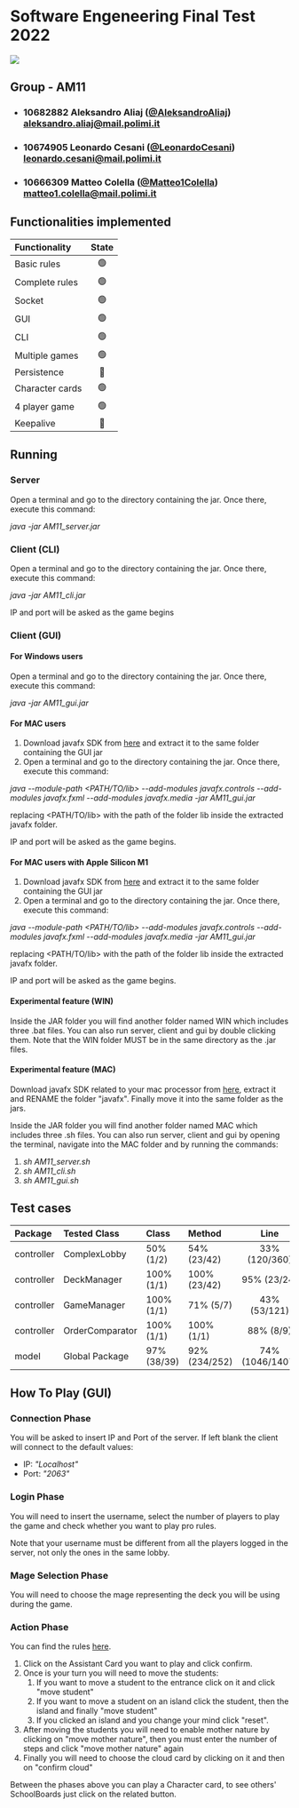 
# Software Engeneering Final Test 2022

<img src="https://www.google.com/url?sa=i&url=https%3A%2F%2Fwww.dungeondice.it%2F24996-eriantys.html&psig=AOvVaw3T0h0zLOupJQbD2VQNVo55&ust=1742466176892000&source=images&cd=vfe&opi=89978449&ved=0CBQQjRxqFwoTCNCZwL72lYwDFQAAAAAdAAAAABAE"/>

## Group - AM11

- ###   10682882    Aleksandro Aliaj ([@AleksandroAliaj](https://github.com/AleksandroAliaj))<br>aleksandro.aliaj@mail.polimi.it
- ###   10674905    Leonardo Cesani ([@LeonardoCesani](https://github.com/LeonardoCesani))<br>leonardo.cesani@mail.polimi.it
- ###   10666309    Matteo Colella ([@Matteo1Colella](https://github.com/Matteo1Colella))<br>matteo1.colella@mail.polimi.it


## Functionalities implemented

| Functionality   |                       State                        |
|:----------------|:--------------------------------------------------:|
| Basic rules     | 🟢 |
| Complete rules  | 🟢 |
| Socket          | 🟢 |
| GUI             | 🟢 |
| CLI             | 🟢 |
| Multiple games  | 🟢 |
| Persistence     | 🔴 |
| Character cards |🟢|
| 4 player game   | 🟢 |
| Keepalive       |🔴|


## Running
### Server

Open a terminal and go to the directory containing the jar. Once there, execute this command:

*java -jar AM11_server.jar*

### Client (CLI)

Open a terminal and go to the directory containing the jar. Once there, execute this command:

*java -jar AM11_cli.jar*

IP and port will be asked as the game begins

### Client (GUI)
#### For Windows users
Open a terminal and go to the directory containing the jar. Once there, execute this command:

*java -jar AM11_gui.jar*

#### For MAC users

1. Download javafx SDK from [here](https://gluonhq.com/products/javafx/) and extract it to the same folder containing the GUI jar
2. Open a terminal and go to the directory containing the jar. Once there, execute this command:

*java --module-path <PATH/TO/lib> --add-modules javafx.controls --add-modules javafx.fxml --add-modules javafx.media -jar AM11_gui.jar*

replacing <PATH/TO/lib> with the path of the folder lib inside the extracted javafx folder.

IP and port will be asked as the game begins.

#### For MAC users with Apple Silicon M1

1. Download javafx SDK from [here](https://download2.gluonhq.com/openjfx/18.0.1/openjfx-18.0.1_osx-aarch64_bin-sdk.zip) and extract it to the same folder containing the GUI jar
2. Open a terminal and go to the directory containing the jar. Once there, execute this command:

*java --module-path <PATH/TO/lib> --add-modules javafx.controls --add-modules javafx.fxml --add-modules javafx.media -jar AM11_gui.jar*

replacing <PATH/TO/lib> with the path of the folder lib inside the extracted javafx folder.

IP and port will be asked as the game begins.

#### Experimental feature (WIN)

Inside the JAR folder you will find another folder named WIN which includes three .bat files. You can also run server, client and gui by double clicking them. Note that the WIN folder MUST be in the same directory as the .jar files.

#### Experimental feature (MAC)

Download javafx SDK related to your mac processor from [here](https://gluonhq.com/products/javafx/), extract it and RENAME the folder "javafx". Finally move it into the same folder as the jars. 

Inside the JAR folder you will find another folder named MAC which includes three .sh files. You can also run server, client and gui by opening the terminal, navigate into the MAC folder and by running the commands:
   1. *sh AM11_server.sh*
   2. *sh AM11_cli.sh*
   3. *sh AM11_gui.sh*

## Test cases

| Package    | Tested Class    | Class       | Method        |      Line       |  
|:-----------|:----------------|:------------|:--------------|:---------------:|
| controller | ComplexLobby    | 50% (1/2)   | 54% (23/42)   |  33% (120/360)  |
| controller | DeckManager     | 100% (1/1)  | 100% (23/42)  |   95% (23/24)   |
| controller | GameManager     | 100% (1/1)  | 71% (5/7)     |  43% (53/121)   |
| controller | OrderComparator | 100% (1/1)  | 100% (1/1)    |    88% (8/9)    |
| model      | Global Package  | 97% (38/39) | 92% (234/252) | 74% (1046/1407) |

## How To Play (GUI)
### Connection Phase
You will be asked to insert IP and Port of the server. If left blank the client will connect to the default values: 

- IP: *"Localhost"*
- Port: *"2063"*


### Login Phase

You will need to insert the username, select the number of players to play the game and check whether you want to play pro rules.

Note that your username must be different from all the players logged in the server, not only the ones in the same lobby.

### Mage Selection Phase

You will need to choose the mage representing the deck you will be using during the game. 

### Action Phase

You can find the rules [here](https://craniointernational.com/2021/wp-content/uploads/2021/06/Eriantys_rules_small.pdf).

1. Click on the Assistant Card you want to play and click confirm. 
2. Once is your turn you will need to move the students:
   1. If you want to move a student to the entrance click on it and click "move student"
   2. If you want to move a student on an island click the student, then the island and finally "move student"
   3. If you clicked an island and you change your mind click "reset".
3. After moving the students you will need to enable mother nature by clicking on "move mother nature", then you must enter the number of steps and click "move mother nature" again
4. Finally you will need to choose the cloud card by clicking on it and then on "confirm cloud"

Between the phases above you can play a Character card, to see others' SchoolBoards just click on the related button.


